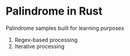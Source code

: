 # Palindrome in Rust

Palindrome samples built for learning purposes

1. Regex-based processing
2. Iterative processing

